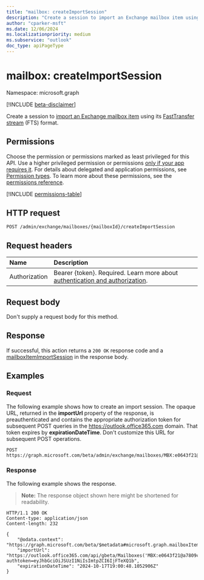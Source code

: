 ```yaml
---
title: "mailbox: createImportSession"
description: "Create a session to import an Exchange mailbox item using its FastTransfer stream (FTS) format."
author: "cparker-msft"
ms.date: 12/06/2024
ms.localizationpriority: medium
ms.subservice: "outlook"
doc_type: apiPageType
---
```


# mailbox: createImportSession

Namespace: microsoft.graph

[!INCLUDE [beta-disclaimer](../../includes/beta-disclaimer.md)]

Create a session to [import an Exchange mailbox item](/graph/import-exchange-mailbox-item) using its [FastTransfer stream](/openspecs/exchange_server_protocols/ms-oxcfxics/a2648823-0a98-43ee-98e8-590e4f7bcbbe) (FTS) format.

## Permissions

Choose the permission or permissions marked as least privileged for this API. Use a higher privileged permission or permissions [only if your app requires it](/graph/permissions-overview#best-practices-for-using-microsoft-graph-permissions). For details about delegated and application permissions, see [Permission types](/graph/permissions-overview#permission-types). To learn more about these permissions, see the [permissions reference](/graph/permissions-reference).

<!-- {
  "blockType": "permissions",
  "name": "mailbox-createimportsession-permissions"
}
-->
[!INCLUDE [permissions-table](../includes/permissions/mailbox-createimportsession-permissions.md)]

## HTTP request

<!-- {
  "blockType": "ignored"
}
-->
``` http
POST /admin/exchange/mailboxes/{mailboxId}/createImportSession
```

## Request headers

|Name|Description|
|:---|:---|
|Authorization|Bearer {token}. Required. Learn more about [authentication and authorization](/graph/auth/auth-concepts).|

## Request body

Don't supply a request body for this method.

## Response

If successful, this action returns a `200 OK` response code and a [mailboxItemImportSession](../resources/mailboxitemimportsession.md) in the response body.

## Examples

### Request

The following example shows how to create an import session. The opaque URL, returned in the **importUrl** property of the response, is preauthenticated and contains the appropriate authorization token for subsequent POST queries in the https://outlook.office365.com domain. That token expires by **expirationDateTime**. Don't customize this URL for subsequent POST operations.

<!-- {
  "blockType": "request",
  "name": "mailboxthis.createimportsession",
  "sampleKeys": ["MBX:e0643f21@a7809c93"]
}
-->
``` http
POST https://graph.microsoft.com/beta/admin/exchange/mailboxes/MBX:e0643f21@a7809c93/createImportSession
```

### Response

The following example shows the response.
>**Note:** The response object shown here might be shortened for readability.
<!-- {
  "blockType": "response",
  "truncated": true,
  "@odata.type": "Microsoft.OutlookServices.mailboxItemImportSession"
}
-->
``` http
HTTP/1.1 200 OK
Content-type: application/json
Content-length: 232

{
    "@odata.context": "https://graph.microsoft.com/beta/$metadata#microsoft.graph.mailboxItemImportSession",
    "importUrl": "https://outlook.office365.com/api/gbeta/Mailboxes('MBX:e0643f21@a7809c93')/importItem?authtoken=eyJhbGciOiJSUzI1NiIsImtpZCI6IjFTeXQ1b",
    "expirationDateTime": "2024-10-17T19:00:48.1052906Z"
}
```
